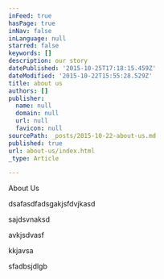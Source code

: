```yaml
---
inFeed: true
hasPage: true
inNav: false
inLanguage: null
starred: false
keywords: []
description: our story
datePublished: '2015-10-25T17:18:15.459Z'
dateModified: '2015-10-22T15:55:28.529Z'
title: about us
authors: []
publisher:
  name: null
  domain: null
  url: null
  favicon: null
sourcePath: _posts/2015-10-22-about-us.md
published: true
url: about-us/index.html
_type: Article

---
```

About Us

dsafasdfadsgakjsfdvjkasd

sajdsvnaksd

avkjsdvasf

kkjavsa

sfadbsjdlgb